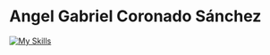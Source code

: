 # Angel Gabriel Coronado Sánchez

[![My Skills](https://skillicons.dev/icons?i=js,html,css,java,c,mysql,figma,gitlab,godot,windows)](https://skillicons.dev)
